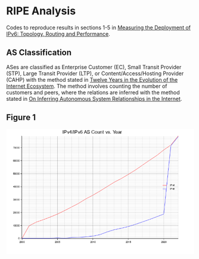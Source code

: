 # RIPE Analysis

Codes to reproduce results in sections 1-5 in [Measuring the Deployment of IPv6: Topology, Routing and Performance](https://dl.acm.org/doi/pdf/10.1145/2398776.2398832).

## AS Classification

ASes are classified as Enterprise Customer (EC), Small Transit Provider (STP), Large Transit Provider (LTP), or Content/Access/Hosting Provider (CAHP) with the method stated in [Twelve Years in the Evolution of the Internet Ecosystem](https://users.caida.org/~amogh/papers/topology-TON11.pdf). The method involves counting the number of customers and peers, where the relations are inferred with the method stated in [On Inferring Autonomous System Relationships in the Internet](https://ieeexplore.ieee.org/stamp/stamp.jsp?tp=&arnumber=974527).

## Figure 1

![Figure 1 (upper)](results/Figure%201.1.png)
